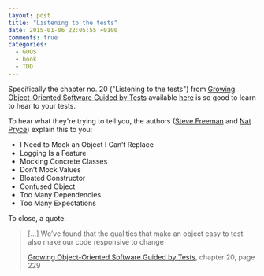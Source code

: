```yaml
---
layout: post
title: "Listening to the tests"
date: 2015-01-06 22:05:55 +0100
comments: true
categories: 
  - GOOS
  - book
  - TDD
---
```


Specifically the chapter no. 20 ("Listening to the tests") from [Growing Object-Oriented Software Guided by Tests](http://www.growing-object-oriented-software.com/) available [here](http://www.amazon.com/dp/0321503627/ref=as_sl_pd_tf_lc?tag=httpwwwm3pcou-20&camp=213381&creative=390973&linkCode=as4&creativeASIN=0321503627&adid=12B4KPA3REF515ASAZN8&&ref-refURL=http%3A%2F%2Fwww.growing-object-oriented-software.com%2F) is so good to learn to hear to your tests.

To hear what they're trying to tell you, the authors ([Steve Freeman](https://twitter.com/sf105) and [Nat Pryce](https://twitter.com/natpryce)) explain this to you:

 * I Need to Mock an Object I Can’t Replace
 * Logging Is a Feature
 * Mocking Concrete Classes
 * Don’t Mock Values
 * Bloated Constructor
 * Confused Object
 * Too Many Dependencies
 * Too Many Expectations


To close, a quote:

> [...] We’ve found that the qualities that make an object easy to test also make our code responsive to change
> 
> [Growing Object-Oriented Software Guided by Tests](http://www.growing-object-oriented-software.com/), chapter 20, page 229











